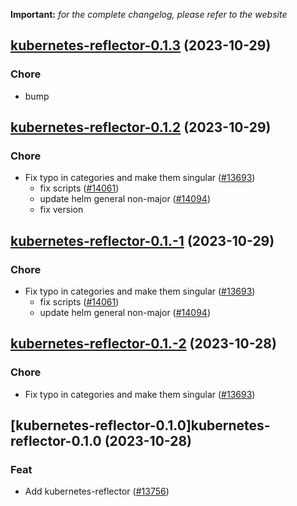 **Important:**
*for the complete changelog, please refer to the website*




## [kubernetes-reflector-0.1.3](https://github.com/truecharts/charts/compare/kubernetes-reflector-0.1.2...kubernetes-reflector-0.1.3) (2023-10-29)

### Chore

- bump
  
  


## [kubernetes-reflector-0.1.2](https://github.com/truecharts/charts/compare/kubernetes-reflector-0.1.0...kubernetes-reflector-0.1.2) (2023-10-29)

### Chore

- Fix typo in categories and make them singular ([#13693](https://github.com/truecharts/charts/issues/13693))
  - fix scripts ([#14061](https://github.com/truecharts/charts/issues/14061))
  - update helm general non-major ([#14094](https://github.com/truecharts/charts/issues/14094))
  - fix version
  
  


## [kubernetes-reflector-0.1.-1](https://github.com/truecharts/charts/compare/kubernetes-reflector-0.1.0...kubernetes-reflector-0.1.-1) (2023-10-29)

### Chore

- Fix typo in categories and make them singular ([#13693](https://github.com/truecharts/charts/issues/13693))
  - fix scripts ([#14061](https://github.com/truecharts/charts/issues/14061))
  - update helm general non-major ([#14094](https://github.com/truecharts/charts/issues/14094))
  
  


## [kubernetes-reflector-0.1.-2](https://github.com/truecharts/charts/compare/kubernetes-reflector-0.1.0...kubernetes-reflector-0.1.-2) (2023-10-28)

### Chore

- Fix typo in categories and make them singular ([#13693](https://github.com/truecharts/charts/issues/13693))
  
  


## [kubernetes-reflector-0.1.0]kubernetes-reflector-0.1.0 (2023-10-28)

### Feat

- Add kubernetes-reflector ([#13756](https://github.com/truecharts/charts/issues/13756))
  
  